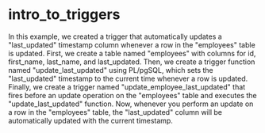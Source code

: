 # intro_to_triggers
In this example, we created a trigger that automatically updates a "last_updated" timestamp column whenever a row in the "employees" table is updated.
First, we create a table named "employees" with columns for id, first_name, last_name, and last_updated. Then, we create a trigger function named "update_last_updated" using PL/pgSQL, which sets the "last_updated" timestamp to the current time whenever a row is updated. Finally, we create a trigger named "update_employee_last_updated" that fires before an update operation on the "employees" table and executes the "update_last_updated" function.
Now, whenever you perform an update on a row in the "employees" table, the "last_updated" column will be automatically updated with the current timestamp.
